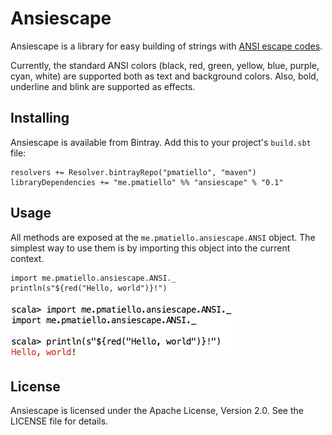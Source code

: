 # Ansiescape

Ansiescape is a library for easy building of strings with
[ANSI escape codes](https://en.wikipedia.org/wiki/ANSI_escape_code).

Currently, the standard ANSI colors (black, red, green, yellow, blue, purple, cyan, white) are supported both as text
and background colors. Also, bold, underline and blink are supported as effects.

## Installing

Ansiescape is available from Bintray. Add this to your project's `build.sbt` file:

    resolvers += Resolver.bintrayRepo("pmatiello", "maven")
    libraryDependencies += "me.pmatiello" %% "ansiescape" % "0.1"

## Usage

All methods are exposed at the `me.pmatiello.ansiescape.ANSI` object. The simplest way to use them is by importing
this object into the current context.

    import me.pmatiello.ansiescape.ANSI._
    println(s"${red("Hello, world")}!")

![Screenshot for the example](misc/screenshot-example.png)

## License

Ansiescape is licensed under the Apache License, Version 2.0. See the LICENSE file for details.
